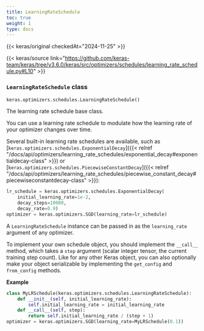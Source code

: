 ```yaml
---
title: LearningRateSchedule
toc: true
weight: 1
type: docs
---
```


{{< keras/original checkedAt="2024-11-25" >}}

{{< keras/source link="https://github.com/keras-team/keras/tree/v3.6.0/keras/src/optimizers/schedules/learning_rate_schedule.py#L10" >}}

### `LearningRateSchedule` class

```python
keras.optimizers.schedules.LearningRateSchedule()
```

The learning rate schedule base class.

You can use a learning rate schedule to modulate how the learning rate
of your optimizer changes over time.

Several built-in learning rate schedules are available, such as
[`keras.optimizers.schedules.ExponentialDecay`]({{< relref "/docs/api/optimizers/learning_rate_schedules/exponential_decay#exponentialdecay-class" >}}) or
[`keras.optimizers.schedules.PiecewiseConstantDecay`]({{< relref "/docs/api/optimizers/learning_rate_schedules/piecewise_constant_decay#piecewiseconstantdecay-class" >}}):

```python
lr_schedule = keras.optimizers.schedules.ExponentialDecay(
    initial_learning_rate=1e-2,
    decay_steps=10000,
    decay_rate=0.9)
optimizer = keras.optimizers.SGD(learning_rate=lr_schedule)
```

A `LearningRateSchedule` instance can be passed in as the `learning_rate`
argument of any optimizer.

To implement your own schedule object, you should implement the `__call__`
method, which takes a `step` argument (scalar integer tensor, the
current training step count).
Like for any other Keras object, you can also optionally
make your object serializable by implementing the `get_config`
and `from_config` methods.

**Example**

```python
class MyLRSchedule(keras.optimizers.schedules.LearningRateSchedule):
    def __init__(self, initial_learning_rate):
        self.initial_learning_rate = initial_learning_rate
    def __call__(self, step):
        return self.initial_learning_rate / (step + 1)
optimizer = keras.optimizers.SGD(learning_rate=MyLRSchedule(0.1))
```
